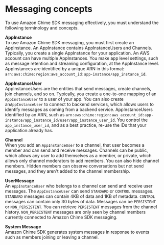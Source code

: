 # Messaging concepts<a name="messaging-concepts"></a>

To use Amazon Chime SDK messaging effectively, you must understand the following terminology and concepts\.

**AppInstance**  
To use Amazon Chime SDK messaging, you must first create an AppInstance\. An AppInstance contains AppInstanceUsers and Channels\. Typically, you create a single AppInstance for your application\. An AWS account can have multiple AppInstances\. You make app level settings, such as message retention and streaming configuration, at the AppInstance level\. AppInstances are identified by a unique ARN in this format: `arn:aws:chime:region:aws_account_id:app-instance/app_instance_id`\.

**AppInstanceUser**  
AppInstanceUsers are the entities that send messages, create channels, join channels, and so on\. Typically, you create a one\-to\-one mapping of an `AppInstanceUser` to a user of your app\. You can also create an`AppInstanceUser` to connect to backend services, which allows users to identify messages as coming from a backend service\. AppInstanceUsers identified by an ARN, such as `arn:aws:chime:region:aws_account_id:app-instance/app_instance_id/user/app_instance_user_id`\. You control the `app_instance_user_id`, and as a best practice, re\-use the IDs that your application already has\.

**Channel**  
When you add an `AppInstanceUser` to a channel, that user becomes a member and can send and receive messages\. Channels can be public, which allows any user to add themselves as a member, or private, which allows only channel moderators to add members\. You can also hide channel members\. Hidden members can observe conversations but not send messages, and they aren't added to the channel membership\.

**UserMessage**  
An `AppInstanceUser` who belongs to a channel can send and receive user messages\. The `AppInstanceUser` can send `STANDARD` or `CONTROL` messages\. `STANDARD` messages can contain 4KB of data and 1KB of metadata\. `CONTROL` messages can contain only 30 bytes of data\. Messages can be `PERSISTENT` or `NON_PERSISTENT`\. You can retrieve `PERSISTENT` messages from the channel history\. `NON_PERSISTENT` messages are only seen by channel members currently connected to Amazon Chime SDK messaging\.

**System Message**  
Amazon Chime SDK generates system messages in response to events such as members joining or leaving a channel\.